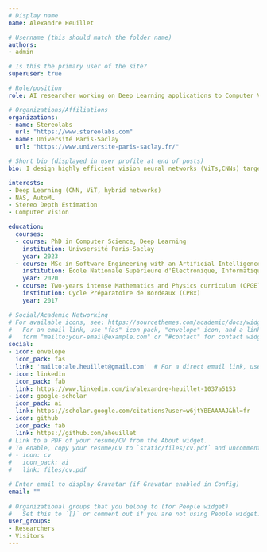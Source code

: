 ```yaml
---
# Display name
name: Alexandre Heuillet

# Username (this should match the folder name)
authors:
- admin

# Is this the primary user of the site?
superuser: true

# Role/position
role: AI researcher working on Deep Learning applications to Computer Vision at Stereolabs. Occasional lecturer at Université Paris-Saclay.

# Organizations/Affiliations
organizations:
- name: Stereolabs
  url: "https://www.stereolabs.com"
- name: Université Paris-Saclay
  url: "https://www.universite-paris-saclay.fr/"

# Short bio (displayed in user profile at end of posts)
bio: I design highly efficient vision neural networks (ViTs,CNNs) targeting Nvidia Jetson platforms and performing a wide variety of computer vision tasks at high resolution. My research interests include Deep Neural Network Design, Neural Architecture Search (NAS), AutoML, Stereo Depth Estimation, and 3D scene reconstructionl.

interests:
- Deep Learning (CNN, ViT, hybrid networks)
- NAS, AutoML
- Stereo Depth Estimation
- Computer Vision

education:
  courses:
  - course: PhD in Computer Science, Deep Learning
    institution: Univsersité Paris-Saclay
    year: 2023
  - course: MSc in Software Engineering with an Artificial Intelligence speciality
    institution: École Nationale Supérieure d'Électronique, Informatique, Radiocommunications et Mathématiques-Mécanique de Bordeaux (ENSEIRB-MATMECA)
    year: 2020
  - course: Two-years intense Mathematics and Physics curriculum (CPGE) 
    institution: Cycle Préparatoire de Bordeaux (CPBx)
    year: 2017

# Social/Academic Networking
# For available icons, see: https://sourcethemes.com/academic/docs/widgets/#icons
#   For an email link, use "fas" icon pack, "envelope" icon, and a link in the
#   form "mailto:your-email@example.com" or "#contact" for contact widget.
social:
- icon: envelope
  icon_pack: fas
  link: 'mailto:ale.heuillet@gmail.com'  # For a direct email link, use "mailto:test@example.org".
- icon: linkedin
  icon_pack: fab
  link: https://www.linkedin.com/in/alexandre-heuillet-1037a5153
- icon: google-scholar
  icon_pack: ai
  link: https://scholar.google.com/citations?user=w6jtYBEAAAAJ&hl=fr
- icon: github
  icon_pack: fab
  link: https://github.com/aheuillet
# Link to a PDF of your resume/CV from the About widget.
# To enable, copy your resume/CV to `static/files/cv.pdf` and uncomment the lines below.  
# - icon: cv
#   icon_pack: ai
#   link: files/cv.pdf

# Enter email to display Gravatar (if Gravatar enabled in Config)
email: ""
  
# Organizational groups that you belong to (for People widget)
#   Set this to `[]` or comment out if you are not using People widget.  
user_groups:
- Researchers
- Visitors
---
```


<!-- Lorem ipsum dolor sit amet, consectetur adipiscing elit. Sed neque elit, tristique placerat feugiat ac, facilisis vitae arcu. Proin eget egestas augue. Praesent ut sem nec arcu pellentesque aliquet. Duis dapibus diam vel metus tempus vulputate.  -->
